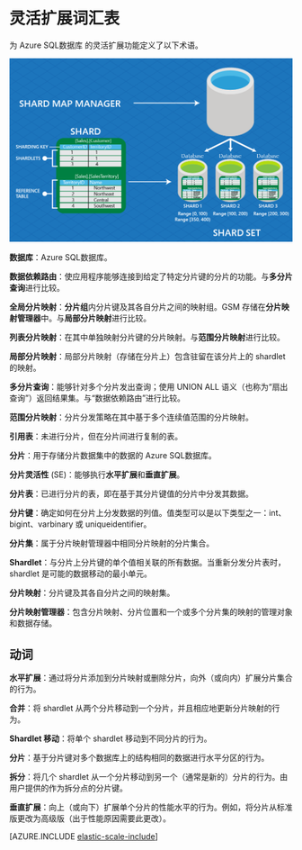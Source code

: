 <properties title="Azure 灵活扩展词汇表" pageTitle="Azure 灵活扩展词汇表" description="用于 Azure SQL数据库 的灵活扩展功能的术语解释" metaKeywords="sharding,elastic scale, Azure SQL DB sharding" services="sql-database" documentationCenter="" manager="jhubbard" authors="sidneyh@microsoft.com"/>

<tags ms.service="sql-database" ms.workload="sql-database" ms.tgt_pltfrm="na" ms.devlang="na" ms.topic="article" ms.date="10/02/2014" ms.author="sidneyh"></tags>

# 灵活扩展词汇表

为 Azure SQL数据库 的灵活扩展功能定义了以下术语。

![灵活扩展术语][灵活扩展术语]

**数据库**：Azure SQL数据库。

**数据依赖路由**：使应用程序能够连接到给定了特定分片键的分片的功能。与**多分片查询**进行比较。

**全局分片映射**：**分片组**内分片键及其各自分片之间的映射组。GSM 存储在**分片映射管理器**中。与**局部分片映射**进行比较。

**列表分片映射**：在其中单独映射分片键的分片映射。与**范围分片映射**进行比较。

**局部分片映射**：局部分片映射（存储在分片上）包含驻留在该分片上的 shardlet 的映射。

**多分片查询**：能够针对多个分片发出查询；使用 UNION ALL 语义（也称为“扇出查询”）返回结果集。与“数据依赖路由”进行比较。

**范围分片映射**：分片分发策略在其中基于多个连续值范围的分片映射。

**引用表**：未进行分片，但在分片间进行复制的表。

**分片**：用于存储分片数据集中的数据的 Azure SQL数据库。

**分片灵活性** (SE)：能够执行**水平扩展**和**垂直扩展**。

**分片表**：已进行分片的表，即在基于其分片键值的分片中分发其数据。

**分片键**：确定如何在分片上分发数据的列值。值类型可以是以下类型之一：int、bigint、varbinary 或 uniqueidentifier。

**分片集**：属于分片映射管理器中相同分片映射的分片集合。

**Shardlet**：与分片上分片键的单个值相关联的所有数据。当重新分发分片表时，shardlet 是可能的数据移动的最小单元。

**分片映射**：分片键及其各自分片之间的映射集。

**分片映射管理器**：包含分片映射、分片位置和一个或多个分片集的映射的管理对象和数据存储。

## 动词

**水平扩展**：通过将分片添加到分片映射或删除分片，向外（或向内）扩展分片集合的行为。

**合并**：将 shardlet 从两个分片移动到一个分片，并且相应地更新分片映射的行为。

**Shardlet 移动**：将单个 shardlet 移动到不同分片的行为。

**分片**：基于分片键对多个数据库上的结构相同的数据进行水平分区的行为。

**拆分**：将几个 shardlet 从一个分片移动到另一个（通常是新的）分片的行为。由用户提供的作为拆分点的分片键。

**垂直扩展**：向上（或向下）扩展单个分片的性能水平的行为。例如，将分片从标准版更改为高级版（出于性能原因需要此更改）。

[AZURE.INCLUDE [elastic-scale-include](../includes/elastic-scale-include.md)]  

<!--Image references-->

  [灵活扩展术语]: ./media/sql-database-elastic-scale-glossary/glossary.png
